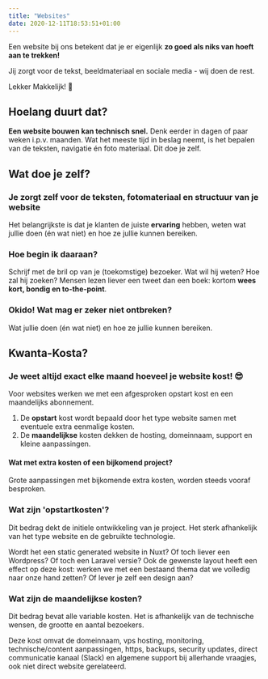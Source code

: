 ```yaml
---
title: "Websites"
date: 2020-12-11T18:53:51+01:00 
---
```

Een website bij ons betekent dat je er eigenlijk **<span class='text-indigo-600'>zo goed als niks van hoeft aan te trekken!</span>**

Jij zorgt voor de tekst, beeldmateriaal en sociale media - wij doen de rest.

Lekker Makkelijk! 🥳

## Hoelang duurt dat?
**<span class='text-indigo-600'>Een website bouwen kan technisch snel.<span>** Denk eerder in dagen of paar weken i.p.v. maanden. Wat het meeste tijd in beslag neemt, is het bepalen van de teksten, navigatie én foto materiaal. Dit doe je zelf.

## Wat doe je zelf?
### Je zorgt zelf voor de teksten, fotomateriaal en structuur van je website
Het belangrijkste is dat je klanten de juiste **<span class='text-indigo-600'>ervaring</span>** hebben, weten wat jullie doen (én wat niet) en hoe ze jullie kunnen bereiken.

### Hoe begin ik daaraan?
Schrijf met de bril op van je (toekomstige) bezoeker. Wat wil hij weten? Hoe zal hij zoeken? Mensen lezen liever een tweet dan een boek: kortom **<span class='text-indigo-600'>wees kort, bondig en to-the-point</span>**.

### Okido! Wat mag er zeker niet ontbreken?
Wat jullie doen (én wat niet) en hoe ze jullie kunnen bereiken.

## Kwanta-Kosta?
### Je weet altijd exact elke maand hoeveel je website kost! 😎
Voor websites werken we met een afgesproken opstart kost en een maandelijks abonnement.

1. De **<span class='text-indigo-600'>opstart</span>** kost wordt bepaald door het type website samen met eventuele extra eenmalige kosten.
2. De **<span class='text-indigo-600'>maandelijkse</span>** kosten dekken de hosting, domeinnaam, support en kleine aanpassingen.

#### Wat met extra kosten of een bijkomend project?
Grote aanpassingen met bijkomende extra kosten, worden steeds vooraf besproken. 

### Wat zijn 'opstartkosten'?
<span class='text-indigo-600'>Dit bedrag dekt de initiele ontwikkeling van je project. Het sterk afhankelijk van het type website en de gebruikte technologie.</span>

Wordt het een static generated website in Nuxt? Of toch liever een Wordpress? Of toch een Laravel versie?
Ook de gewenste layout heeft een effect op deze kost: werken we met een bestaand thema dat we volledig naar onze hand zetten? Of lever je zelf een design aan? 

### Wat zijn de maandelijkse kosten?
<span class='text-indigo-600'>Dit bedrag bevat alle variable kosten. Het is afhankelijk van de technische wensen, de grootte en aantal bezoekers.</span>

Deze kost omvat de domeinnaam, vps hosting, monitoring, technische/content aanpassingen, https, backups, security updates, direct communicatie kanaal (Slack) en algemene support bij allerhande vraagjes, ook niet direct website gerelateerd.
